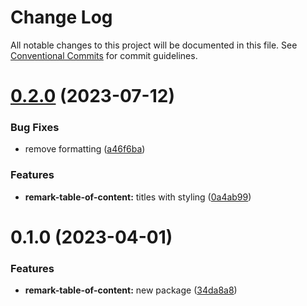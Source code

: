 # Change Log

All notable changes to this project will be documented in this file.
See [Conventional Commits](https://conventionalcommits.org) for commit guidelines.

# [0.2.0](https://github.com/adaltas/remark-gatsby-plugins/compare/remark-table-of-content@0.1.0...remark-table-of-content@0.2.0) (2023-07-12)


### Bug Fixes

* remove formatting ([a46f6ba](https://github.com/adaltas/remark-gatsby-plugins/commit/a46f6ba235becc3b02acd87dc124f6a6d5dd3f1b))


### Features

* **remark-table-of-content:** titles with styling ([0a4ab99](https://github.com/adaltas/remark-gatsby-plugins/commit/0a4ab99ca5bbe5225baf94629b1c1d3880998409))





# 0.1.0 (2023-04-01)


### Features

* **remark-table-of-content:** new package ([34da8a8](https://github.com/adaltas/remark-gatsby-plugins/commit/34da8a874cc7c7b2715548dc830d609a718eca40))
